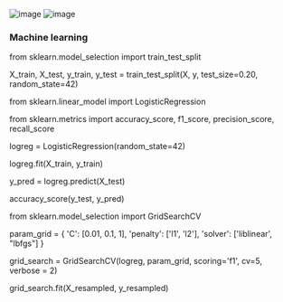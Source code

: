 ![image](https://github.com/zhiweigu2000/Job-finding/assets/76275089/e8557c06-f9ba-47e0-aef9-aca1a0c1478f)
![image](https://github.com/zhiweigu2000/Job-finding/assets/76275089/4052f817-1a92-493d-a1b4-496e1923488d)

### Machine learning

from sklearn.model_selection import train_test_split

X_train, X_test, y_train, y_test = train_test_split(X, y, test_size=0.20, random_state=42)


from sklearn.linear_model import LogisticRegression

from sklearn.metrics import accuracy_score, f1_score, precision_score, recall_score

logreg = LogisticRegression(random_state=42)

logreg.fit(X_train, y_train)

y_pred = logreg.predict(X_test)

accuracy_score(y_test, y_pred)


from sklearn.model_selection import GridSearchCV

param_grid = {
    'C': [0.01, 0.1, 1],
    'penalty': ['l1', 'l2'],
    'solver': ['liblinear', "lbfgs"]
}

grid_search = GridSearchCV(logreg, param_grid, scoring='f1', cv=5, verbose = 2)

grid_search.fit(X_resampled, y_resampled)
